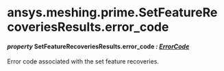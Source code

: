 # ansys.meshing.prime.SetFeatureRecoveriesResults.error_code

<a id="ansys.meshing.prime.SetFeatureRecoveriesResults.error_code"></a>

#### *property* SetFeatureRecoveriesResults.error_code *: [ErrorCode](ansys.meshing.prime.ErrorCode.md#ansys.meshing.prime.ErrorCode)*

Error code associated with the set feature recoveries.

<!-- !! processed by numpydoc !! -->
